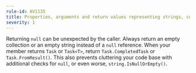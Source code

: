 ```yaml
---
rule-id: AV1135
title: Properties, arguments and return values representing strings, collections or tasks should never be `null`
severity: 1
---
```

Returning `null` can be unexpected by the caller. Always return an empty collection or an empty string instead of a `null` reference. When your member returns `Task` or `Task<T>`, return `Task.CompletedTask` or `Task.FromResult()`. This also prevents cluttering your code base with additional checks for `null`, or even worse, `string.IsNullOrEmpty()`.
